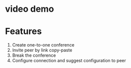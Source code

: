 # video demo

# Features

1. Create one-to-one conference
2. Invite peer by link copy-paste
3. Break the conference
4. Configure connection and suggest configuration to peer
